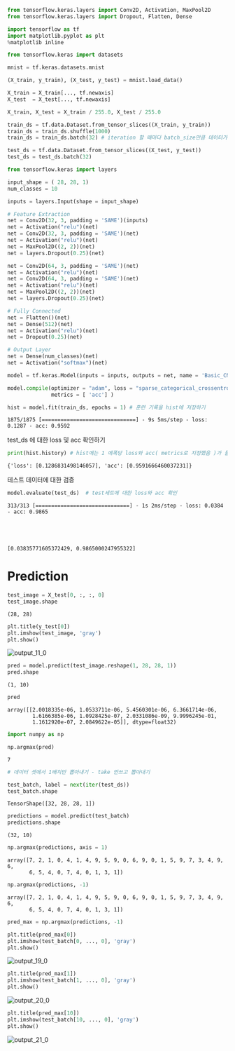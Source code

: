 ```python
from tensorflow.keras.layers import Conv2D, Activation, MaxPool2D
from tensorflow.keras.layers import Dropout, Flatten, Dense

import tensorflow as tf
import matplotlib.pyplot as plt
%matplotlib inline
```


```python
from tensorflow.keras import datasets

mnist = tf.keras.datasets.mnist

(X_train, y_train), (X_test, y_test) = mnist.load_data()

X_train = X_train[..., tf.newaxis]
X_test  = X_test[..., tf.newaxis]

X_train, X_test = X_train / 255.0, X_test / 255.0
```


```python
train_ds = tf.data.Dataset.from_tensor_slices((X_train, y_train))
train_ds = train_ds.shuffle(1000)
train_ds = train_ds.batch(32) # iteration 할 때마다 batch_size만큼 데이터가 나온다.

test_ds = tf.data.Dataset.from_tensor_slices((X_test, y_test))
test_ds = test_ds.batch(32)
```


```python
from tensorflow.keras import layers

input_shape = ( 28, 28, 1)
num_classes = 10

inputs = layers.Input(shape = input_shape)

# Feature Extraction
net = Conv2D(32, 3, padding = 'SAME')(inputs)
net = Activation("relu")(net)
net = Conv2D(32, 3, padding = 'SAME')(net)
net = Activation("relu")(net)
net = MaxPool2D((2, 2))(net)
net = layers.Dropout(0.25)(net)

net = Conv2D(64, 3, padding = 'SAME')(net)
net = Activation("relu")(net)
net = Conv2D(64, 3, padding = 'SAME')(net)
net = Activation("relu")(net)
net = MaxPool2D((2, 2))(net)
net = layers.Dropout(0.25)(net)

# Fully Connected
net = Flatten()(net)
net = Dense(512)(net)
net = Activation("relu")(net)
net = Dropout(0.25)(net)

# Output Layer
net = Dense(num_classes)(net)
net = Activation("softmax")(net)

model = tf.keras.Model(inputs = inputs, outputs = net, name = 'Basic_CNN')
```


```python
model.compile(optimizer = "adam", loss = "sparse_categorical_crossentropy",
              metrics = [ 'acc'] )

hist = model.fit(train_ds, epochs = 1) # 훈련 기록을 hist에 저장하기
```

    1875/1875 [==============================] - 9s 5ms/step - loss: 0.1287 - acc: 0.9592
    

test_ds 에 대한 loss 및 acc 확인하기


```python
print(hist.history) # hist에는 1 에폭당 loss와 acc( metrics로 지정했음 )가 들어있다.
```

    {'loss': [0.1286831498146057], 'acc': [0.9591666460037231]}
    

테스트 데이터에 대한 검증


```python
model.evaluate(test_ds)  # test세트에 대한 loss와 acc 확인
```

    313/313 [==============================] - 1s 2ms/step - loss: 0.0384 - acc: 0.9865
    




    [0.03835771605372429, 0.9865000247955322]



# Prediction


```python
test_image = X_test[0, :, :, 0]
test_image.shape
```




    (28, 28)




```python
plt.title(y_test[0])
plt.imshow(test_image, 'gray')
plt.show()
```


    
![output_11_0](https://user-images.githubusercontent.com/69663368/124357651-abf29780-dc57-11eb-88f6-faea678dee40.png)
    



```python
pred = model.predict(test_image.reshape(1, 28, 28, 1))
pred.shape
```




    (1, 10)




```python
pred
```




    array([[2.0018335e-06, 1.0533711e-06, 5.4560301e-06, 6.3661714e-06,
            1.6166385e-06, 1.0928425e-07, 2.0331086e-09, 9.9996245e-01,
            1.1612920e-07, 2.0849622e-05]], dtype=float32)




```python
import numpy as np

np.argmax(pred)
```




    7




```python
# 데이터 셋에서 1배치만 뽑아내기 - take 안쓰고 뽑아내기

test_batch, label = next(iter(test_ds))
test_batch.shape
```




    TensorShape([32, 28, 28, 1])




```python
predictions = model.predict(test_batch)
predictions.shape
```




    (32, 10)




```python
np.argmax(predictions, axis = 1)
```




    array([7, 2, 1, 0, 4, 1, 4, 9, 5, 9, 0, 6, 9, 0, 1, 5, 9, 7, 3, 4, 9, 6,
           6, 5, 4, 0, 7, 4, 0, 1, 3, 1])




```python
np.argmax(predictions, -1)
```




    array([7, 2, 1, 0, 4, 1, 4, 9, 5, 9, 0, 6, 9, 0, 1, 5, 9, 7, 3, 4, 9, 6,
           6, 5, 4, 0, 7, 4, 0, 1, 3, 1])




```python
pred_max = np.argmax(predictions, -1)

plt.title(pred_max[0])
plt.imshow(test_batch[0, ..., 0], 'gray')
plt.show()
```


    
![output_19_0](https://user-images.githubusercontent.com/69663368/124357657-b2810f00-dc57-11eb-8ba5-e07e6c5b3d5f.png)
    



```python
plt.title(pred_max[1])
plt.imshow(test_batch[1, ..., 0], 'gray')
plt.show()
```


    
![output_20_0](https://user-images.githubusercontent.com/69663368/124357663-b6ad2c80-dc57-11eb-87ef-c14bbdff6f0f.png)
    



```python
plt.title(pred_max[10])
plt.imshow(test_batch[10, ..., 0], 'gray')
plt.show()
```


    
![output_21_0](https://user-images.githubusercontent.com/69663368/124357674-c0cf2b00-dc57-11eb-9c59-bfc31cefb374.png)
    

